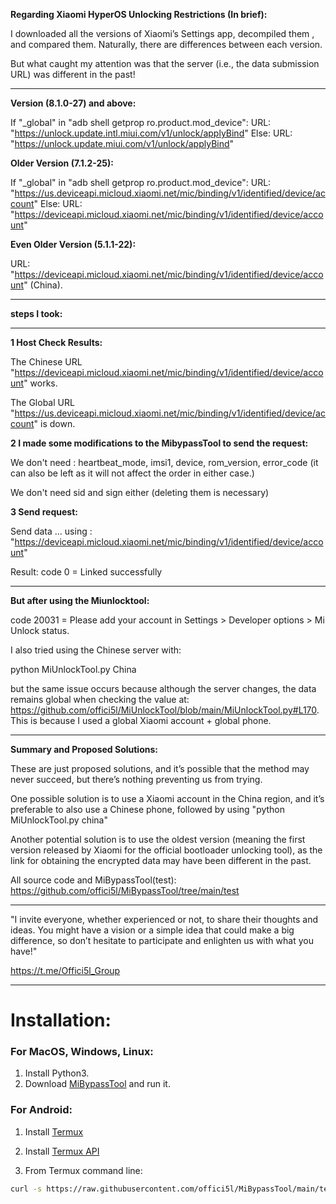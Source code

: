 **Regarding Xiaomi HyperOS Unlocking Restrictions (In brief):**

I downloaded all the versions of Xiaomi’s Settings app, decompiled them , and compared them. Naturally, there are differences between each version.

But what caught my attention was that the server (i.e., the data submission URL) was different in the past!

___

**Version (8.1.0-27) and above:**

If "_global" in "adb shell getprop ro.product.mod_device":
URL: "https://unlock.update.intl.miui.com/v1/unlock/applyBind"
Else:
URL: "https://unlock.update.miui.com/v1/unlock/applyBind"

**Older Version (7.1.2-25):**

If "_global" in "adb shell getprop ro.product.mod_device":
URL: "https://us.deviceapi.micloud.xiaomi.net/mic/binding/v1/identified/device/account"
Else:
URL: "https://deviceapi.micloud.xiaomi.net/mic/binding/v1/identified/device/account"

**Even Older Version (5.1.1-22):**

URL: "https://deviceapi.micloud.xiaomi.net/mic/binding/v1/identified/device/account" (China).

___
**steps I took:**
___

**1 Host Check Results:**

The Chinese URL "https://deviceapi.micloud.xiaomi.net/mic/binding/v1/identified/device/account" works.

The Global URL "https://us.deviceapi.micloud.xiaomi.net/mic/binding/v1/identified/device/account" is down.

**2 I made some modifications to the MibypassTool to send the request:**

We don't need : heartbeat_mode, imsi1, device, rom_version, error_code (it can also be left as it will not affect the order in either case.)

We don't need sid and sign either (deleting them is necessary)

**3 Send request:**

Send data ... using : "https://deviceapi.micloud.xiaomi.net/mic/binding/v1/identified/device/account"

Result: code 0 = Linked successfully

___

**But after using the Miunlocktool:**

code 20031 = Please add your account in Settings > Developer options > Mi Unlock status.

I also tried using the Chinese server with:

python MiUnlockTool.py China

but the same issue occurs because although the server changes, the data remains global when checking the value at: https://github.com/offici5l/MiUnlockTool/blob/main/MiUnlockTool.py#L170. This is because I used a global Xiaomi account + global phone.

___

**Summary and Proposed Solutions:**

These are just proposed solutions, and it’s possible that the method may never succeed, but there’s nothing preventing us from trying.

One possible solution is to use a Xiaomi account in the China region, and it’s preferable to also use a Chinese phone, followed by using "python MiUnlockTool.py china"

Another potential solution is to use the oldest version (meaning the first version released by Xiaomi for the official bootloader unlocking tool), as the link for obtaining the encrypted data may have been different in the past.

All source code and MiBypassTool(test): https://github.com/offici5l/MiBypassTool/tree/main/test

___

"I invite everyone, whether experienced or not, to share their thoughts and ideas. You might have a vision or a simple idea that could make a big difference, so don’t hesitate to participate and enlighten us with what you have!"

https://t.me/Offici5l_Group

___

# Installation:

### For MacOS, Windows, Linux:

1. Install Python3.
2. Download [MiBypassTool](https://github.com/offici5l/MiBypassTool/releases/download/tmibypass/MiBypassTool.py) and run it.

### For Android:

1. Install [Termux](https://github.com/termux/termux-app/releases/download/v0.118.0/termux-app_v0.118.0+github-debug_universal.apk)

2. Install [Termux API](https://github.com/termux/termux-api/releases/download/v0.50.1/termux-api_v0.50.1+github-debug.apk)

3. From Termux command line:
```bash
curl -s https://raw.githubusercontent.com/offici5l/MiBypassTool/main/test/.install | bash
```